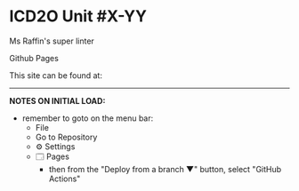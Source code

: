 # ICD2O Unit #X-YY

Ms Raffin's super linter

Github Pages 

This site can be found at: 

---

**NOTES ON INITIAL LOAD:**
- remember to goto on the menu bar:
  - File
  - Go to Repository
  - ⚙ Settings
  - 🗔 Pages
    - then from the "Deploy from a branch ▼" button, select "GitHub Actions"
